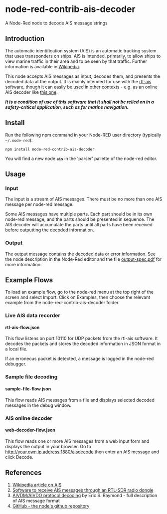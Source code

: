 # node-red-contrib-ais-decoder
A Node-Red node to decode AIS message strings

## Introduction
The automatic identification system (AIS) is an automatic tracking system that uses transponders on ships. AIS is intended, primarily, to allow ships to view marine traffic in their area and to be seen by that traffic. Further information is available in [Wikipedia](https://en.wikipedia.org/wiki/Automatic_identification_system).

This node accepts AIS messages as input, decodes them, and presents the decoded data at the output. It is mainly intended for use with the [rtl-ais](https://github.com/dgiardini/rtl-ais) software, though it can easily be used in other contexts - e.g. as an online AIS decoder like [this one](http://ais.tbsalling.dk).

***It is a condition of use of this software that it shall not be relied on in a safety-critical application, such as for marine navigation.***

## Install
Run the following npm command in your Node-RED user directory (typically `~/.node-red`):
```
npm install node-red-contrib-ais-decoder
```
You will find a new node **`ais`** in the 'parser' pallette of the node-red editor.

## Usage

### Input
The input is a stream of AIS messages. There must be no more than one AIS message per node-red message.

Some AIS messages have multiple parts. Each part should be in its own node-red message, and the parts should be presented in sequence. The AIS decoder will accumulate the parts until all parts have been received before outputting the decoded information.

### Output
The output message contains the decoded data or error information. See the node description in the Node-Red editor and the file [output-spec.pdf](output-spec.pdf) for more information.

## Example Flows
To load an example flow, go to the node-red menu at the top right of the screen and select Import. Click on Examples, then choose the relevant example from the node-red-contrib-ais-decoder folder.

### Live AIS data recorder

#### rtl-ais-flow.json
This flow listens on port 10110 for UDP packets from the rtl-ais software. It decodes the packets and stores the decoded information in JSON format in a local file.

If an erroneous packet is detected, a message is logged in the node-red debugger.

### Sample file decoding

#### sample-file-flow.json
This flow reads AIS messages from a file and displays selected decoded messages in the debug window.

### AIS online decoder
#### web-decoder-flow.json
This flow reads one or more AIS messages from a web input form and displays the output in your browser. Go to http://your.own.ip.address:1880/aisdecode then enter an AIS message and click Decode.

## References

1. [Wikipedia article on AIS](https://en.wikipedia.org/wiki/Automatic_identification_system)
2. [Software to receive AIS messages through an RTL-SDR radio dongle](https://github.com/dgiardini/rtl-ais)
3. [AIVDM/AIVDO protocol decoding](https://gpsd.gitlab.io/gpsd/AIVDM.html) by Eric S. Raymond - full description of AIS message format
4. [GitHub - the node's github repository](https://github.com/chrisadie/node-red-contrib-ais-decoder)

